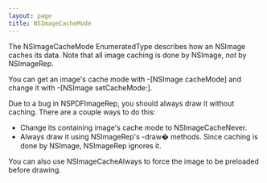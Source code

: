 ```yaml
---
layout: page
title: NSImageCacheMode
---
```




The     NSImageCacheMode EnumeratedType describes how an     NSImage caches its data. Note that all image caching is done by     NSImage, *not* by     NSImageRep.

You can get an image's cache mode with     -[NSImage cacheMode] and change it with     -[NSImage setCacheMode:].

Due to a bug in     NSPDFImageRep, you should always draw it without caching. There are a couple ways to do this:

* Change its containing image's cache mode to     NSImageCacheNever.
* Always draw it using     NSImageRep's     -draw� methods. Since caching is done by     NSImage,     NSImageRep ignores it.


You can also use     NSImageCacheAlways to force the image to be preloaded before drawing.

